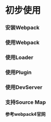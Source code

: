 # 初步使用

### 安装Webpack

### 使用Webpack

### 使用Loader

### 使用Plugin

### 使用DevServer

### 支持Source Map

**参考webpack4官网**